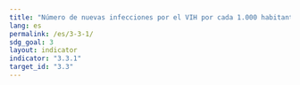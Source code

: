 ```yaml
---
title: "Número de nuevas infecciones por el VIH por cada 1.000 habitantes no infectados, desglosado por sexo, edad y sectores clave de la población"
lang: es
permalink: /es/3-3-1/
sdg_goal: 3
layout: indicator
indicator: "3.3.1"
target_id: "3.3"
---
```


